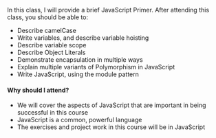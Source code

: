 In this class, I will provide a brief JavaScript Primer. After attending this class, you should be able to:

* Describe camelCase
* Write variables, and describe variable hoisting
* Describe variable scope
* Describe Object Literals
* Demonstrate encapsulation in multiple ways
* Explain multiple variants of Polymorphism in JavaScript
* Write JavaScript, using the module pattern

#### Why should I attend?

* We will cover the aspects of JavaScript that are important in being successful in this course
* JavaScript is a common, powerful language
* The exercises and project work in this course will be in JavaScript
